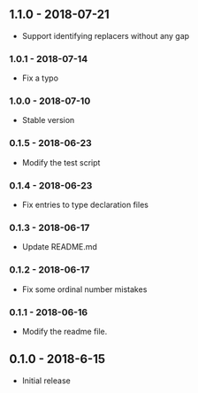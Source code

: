 ## 1.1.0 - 2018-07-21

- Support identifying replacers without any gap

### 1.0.1 - 2018-07-14

- Fix a typo

### 1.0.0 - 2018-07-10

- Stable version

### 0.1.5 - 2018-06-23

- Modify the test script

### 0.1.4 - 2018-06-23

- Fix entries to type declaration files

### 0.1.3 - 2018-06-17

- Update README.md

### 0.1.2 - 2018-06-17

- Fix some ordinal number mistakes

### 0.1.1 - 2018-06-16

- Modify the readme file.

## 0.1.0 - 2018-6-15

- Initial release
